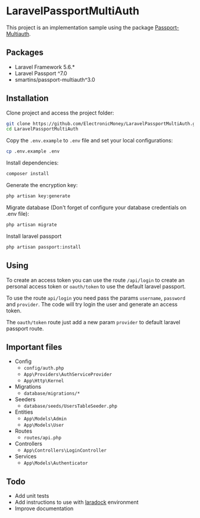 # LaravelPassportMultiAuth

This project is an implementation sample using the package [Passport-Multiauth](https://github.com/sfelix-martins/passport-multiauth).

## Packages

* Laravel Framework 5.6.*
* Laravel Passport ^7.0
* smartins/passport-multiauth^3.0

## Installation

Clone project and access the project folder:
```bash
git clone https://github.com/ElectronicMoney/LaravelPassportMultiAuth.git
cd LaravelPassportMultiAuth
```

Copy the `.env.example` to `.env` file and set your local configurations:
```bash
cp .env.example .env
```

Install dependencies:
```bash
composer install
```

Generate the encryption key:
```bash
php artisan key:generate
```

Migrate database (Don't forget of configure your database credentials on .env file):
```bash
php artisan migrate
```

Install laravel passport
```bash
php artisan passport:install
```

## Using

To create an access token you can use the route `/api/login` to create an personal access token or `oauth/token` to use the default laravel passport.

To use the route `api/login` you need pass the params `username`, `password` and `provider`. 
The code will try login the user and generate an access token.

The `oauth/token` route just add a new param `provider` to default laravel passport route.

## Important files

* Config
    * `config/auth.php`
    * `App\Providers\AuthServiceProvider`
    * `App\Http\Kernel`
* Migrations
    * `database/migrations/*`
* Seeders
    * `database/seeds/UsersTableSeeder.php`
* Entities
    * `App\Models\Admin`
    * `App\Models\User` 
 * Routes
    * `routes/api.php`
 * Controllers
    * `App\Controllers\LoginController`
 * Services
    * `App\Models\Authenticator` 

## Todo

* Add unit tests 
* Add instructions to use with [laradock](http://laradock.io/) environment
* Improve documentation
